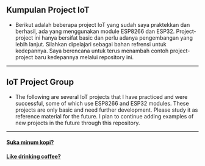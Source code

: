 ## Kumpulan Project IoT

- Berikut adalah beberapa project IoT yang sudah saya praktekkan dan berhasil, ada yang menggunakan module ESP8266 dan ESP32. Project-project ini hanya bersifat basic dan perlu adanya pengembangan yang lebih lanjut. Silahkan dipelajari sebagai bahan refrensi untuk kedepannya. Saya berencana untuk terus menambah contoh project-project baru kedepannya melalui repository ini.

---

## IoT Project Group

- The following are several IoT projects that I have practiced and were successful, some of which use ESP8266 and ESP32 modules. These projects are only basic and need further development. Please study it as reference material for the future. I plan to continue adding examples of new projects in the future through this repository.

---

#### [Suka minum kopi?](https://www.buymeacoffee.com/thoriktk)

#### [Like drinking coffee?](https://www.buymeacoffee.com/thoriktk)

